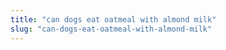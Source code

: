 ```yaml
---
title: "can dogs eat oatmeal with almond milk"
slug: "can-dogs-eat-oatmeal-with-almond-milk"
---
```


